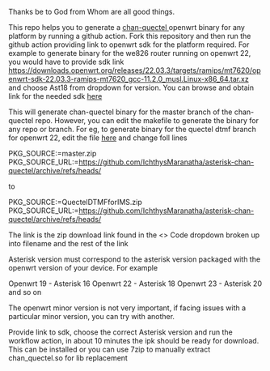 Thanks be to God from Whom are all good things.

This repo helps you to generate a <a href="https://github.com/IchthysMaranatha/asterisk-chan-quectel"> chan-quectel </a> openwrt binary for any platform by running a github action. Fork this repository and then run the github action providing link to openwrt sdk for the platform required. For example to generate binary for the we826 router running on openwrt 22, you would have to provide sdk link https://downloads.openwrt.org/releases/22.03.3/targets/ramips/mt7620/openwrt-sdk-22.03.3-ramips-mt7620_gcc-11.2.0_musl.Linux-x86_64.tar.xz and choose Ast18 from dropdown for version. You can browse and obtain link for the needed sdk [here](https://downloads.openwrt.org/releases/) 

This will generate chan-quectel binary for the master branch of the chan-quectel repo. However, you can edit the makefile to generate the binary for any repo or branch. For eg, to generate binary for the quectel dtmf branch for openwrt 22, edit the file [here](https://github.com/IchthysMaranatha/chan-quectel-openwrt-generator/blob/main/openwrt/urlmakefile/current/Ast18/chanq/Makefile) and change foll lines

PKG_SOURCE:=master.zip <br>
PKG_SOURCE_URL:=https://github.com/IchthysMaranatha/asterisk-chan-quectel/archive/refs/heads/

to 

PKG_SOURCE:=QuectelDTMFforIMS.zip <br>
PKG_SOURCE_URL:=https://github.com/IchthysMaranatha/asterisk-chan-quectel/archive/refs/heads/

The link is the zip download link found in the <> Code dropdown broken up into filename and the rest of the link

Asterisk version must correspond to the asterisk version packaged with the openwrt version of your device. For example

Openwrt 19 - Asterisk 16
Openwrt 22 - Asterisk 18
Openwrt 23 - Asterisk 20 and so on

The openwrt minor version is not very important, if facing issues with a particular minor version, you can try with another.

Provide link to sdk, choose the correct Asterisk version and run the workflow action, in about 10 minutes the ipk should be ready for download. This can be installed or you can use 7zip to manually extract chan_quectel.so for lib replacement



